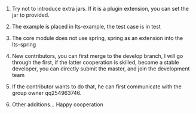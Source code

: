 1. Try not to introduce extra jars. If it is a plugin extension, you can set the jar to provided.

2. The example is placed in lts-example, the test case is in test

3. The core module does not use spring, spring as an extension into the lts-spring

4. New contributors, you can first merge to the develop branch, I will go through the first, if the latter cooperation is skilled, become a stable developer, you can directly submit the master, and join the development team

5. If the contributor wants to do that, he can first communicate with the group owner qq254963746.

6. Other additions... Happy cooperation
